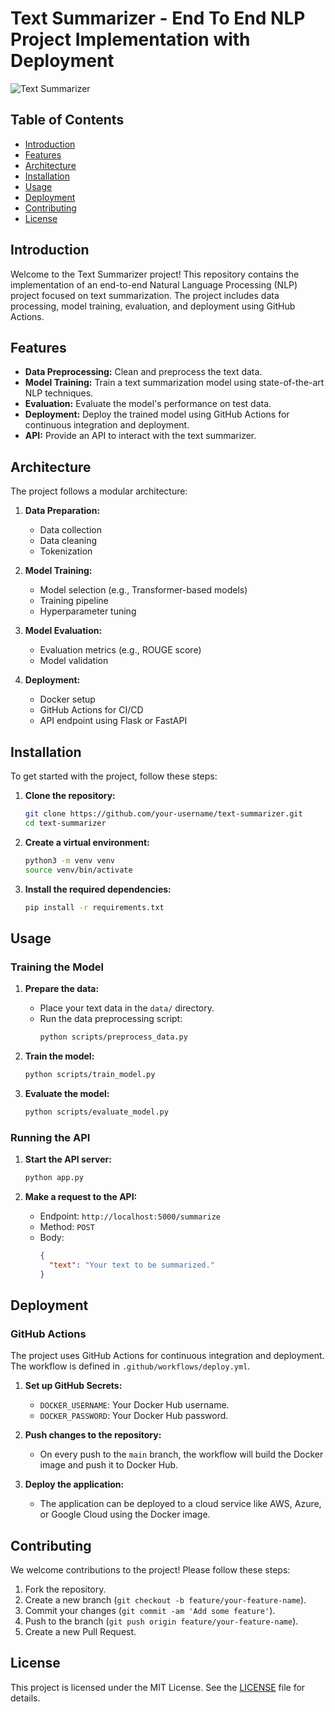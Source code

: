 # Text Summarizer - End To End NLP Project Implementation with Deployment

![Text Summarizer](https://img.shields.io/badge/Text-Summarizer-brightgreen.svg)

## Table of Contents
- [Introduction](#introduction)
- [Features](#features)
- [Architecture](#architecture)
- [Installation](#installation)
- [Usage](#usage)
- [Deployment](#deployment)
- [Contributing](#contributing)
- [License](#license)

## Introduction

Welcome to the Text Summarizer project! This repository contains the implementation of an end-to-end Natural Language Processing (NLP) project focused on text summarization. The project includes data processing, model training, evaluation, and deployment using GitHub Actions.

## Features

- **Data Preprocessing:** Clean and preprocess the text data.
- **Model Training:** Train a text summarization model using state-of-the-art NLP techniques.
- **Evaluation:** Evaluate the model's performance on test data.
- **Deployment:** Deploy the trained model using GitHub Actions for continuous integration and deployment.
- **API:** Provide an API to interact with the text summarizer.

## Architecture

The project follows a modular architecture:

1. **Data Preparation:**
   - Data collection
   - Data cleaning
   - Tokenization

2. **Model Training:**
   - Model selection (e.g., Transformer-based models)
   - Training pipeline
   - Hyperparameter tuning

3. **Model Evaluation:**
   - Evaluation metrics (e.g., ROUGE score)
   - Model validation

4. **Deployment:**
   - Docker setup
   - GitHub Actions for CI/CD
   - API endpoint using Flask or FastAPI

## Installation

To get started with the project, follow these steps:

1. **Clone the repository:**
   ```bash
   git clone https://github.com/your-username/text-summarizer.git
   cd text-summarizer
   ```

2. **Create a virtual environment:**
   ```bash
   python3 -m venv venv
   source venv/bin/activate
   ```

3. **Install the required dependencies:**
   ```bash
   pip install -r requirements.txt
   ```

## Usage

### Training the Model

1. **Prepare the data:**
   - Place your text data in the `data/` directory.
   - Run the data preprocessing script:
     ```bash
     python scripts/preprocess_data.py
     ```

2. **Train the model:**
   ```bash
   python scripts/train_model.py
   ```

3. **Evaluate the model:**
   ```bash
   python scripts/evaluate_model.py
   ```

### Running the API

1. **Start the API server:**
   ```bash
   python app.py
   ```

2. **Make a request to the API:**
   - Endpoint: `http://localhost:5000/summarize`
   - Method: `POST`
   - Body:
     ```json
     {
       "text": "Your text to be summarized."
     }
     ```

## Deployment

### GitHub Actions

The project uses GitHub Actions for continuous integration and deployment. The workflow is defined in `.github/workflows/deploy.yml`.

1. **Set up GitHub Secrets:**
   - `DOCKER_USERNAME`: Your Docker Hub username.
   - `DOCKER_PASSWORD`: Your Docker Hub password.

2. **Push changes to the repository:**
   - On every push to the `main` branch, the workflow will build the Docker image and push it to Docker Hub.

3. **Deploy the application:**
   - The application can be deployed to a cloud service like AWS, Azure, or Google Cloud using the Docker image.

## Contributing

We welcome contributions to the project! Please follow these steps:

1. Fork the repository.
2. Create a new branch (`git checkout -b feature/your-feature-name`).
3. Commit your changes (`git commit -am 'Add some feature'`).
4. Push to the branch (`git push origin feature/your-feature-name`).
5. Create a new Pull Request.

## License

This project is licensed under the MIT License. See the [LICENSE](LICENSE) file for details.
